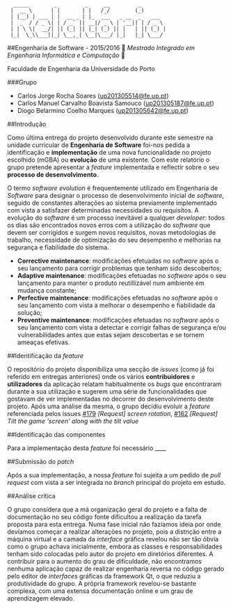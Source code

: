 ```
  _____        _         _     __         _        
 |  __ \      | |       | |   /_/        (_)       
 | |__) | ___ | |  __ _ | |_  ___   _ __  _   ___  
 |  _  / / _ \| | / _` || __|/ _ \ | '__|| | / _ \ 
 | | \ \|  __/| || (_| || |_| (_) || |   | || (_) |
 |_|  \_\\___||_| \__,_| \__|\___/ |_|   |_| \___/ 
 ```
##Engenharia de Software - 2015/2016
:floppy_disk:  *Mestrado Integrado em Engenharia Informática e Computação*   :floppy_disk:

Faculdade de Engenharia da Universidade do Porto

###Grupo
* Carlos Jorge Rocha Soares (up201305514@fe.up.pt)
* Carlos Manuel Carvalho Boavista Samouco (up201305187@fe.up.pt)
* Diogo Belarmino Coelho Marques (up201305642@fe.up.pt)

##Introdução

Como última entrega do projeto desenvolvido durante este semestre na unidade curricular de **Engenharia de Software** foi-nos pedida a identificação e **implementação** de uma nova funcionalidade no projeto escolhido (mGBA) ou **evolução** de uma existente. Com este relatório o grupo pretende apresentar a *feature* implementada e reflectir sobre o seu **processo de desenvolvimento**.

O termo *software evolution* é frequentemente utilizado em Engenharia de *Software* para designar o processo de desenvolvimento inicial de *software*, seguido de constantes alterações ao sistema previamente implementado com vista a satisfazer determinadas necessidades ou requisitos. A evolução do *software* é um processo inevitável a qualquer *developer*: todos os dias são encontrados novos erros com a utilização do *software* que devem ser corrigidos e surgem novos requisitos, novas metodologias de trabalho, necessidade de optimização do seu desempenho e melhorias na segurança e fiabilidade do sistema. 

- **Corrective maintenance**: modificações efetuadas no *software* após o seu lançamento para corrigir problemas que tenham sido descobertos;
- **Adaptive maintenance**: modificações efetuadas no *software* após o seu lançamento para manter o produto reutillizável num ambiente em mudança constante;
- **Perfective maintenance**: modificações efetuadas no *software* após o seu lançamento com vista a melhorar o desempenho e fiabilidade da solução;
- **Preventive maintenance**: modificações efetuadas no *software* após o seu lançamento com vista a detectar e corrigir falhas de segurança e/ou vulnerabilidades antes que estas sejam descobertas e se tornem ameaças efetivas.

##Identificação da *feature*

O repositório do projeto disponibiliza uma secção de *issues* (como já foi referido em entregas anteriores) onde os vários **contribuidores** e **utilizadores** da aplicação relatam habitualmente os *bugs* que encontraram durante a sua utilização e sugerem uma série de funcionalidades que gostavam de ver implementadas no decorrer do desenvolvimento deste projeto. Após uma análise da mesma, o grupo decidiu evoluir a *feature* referenciada pelos issues [#179](https://github.com/mgba-emu/mgba/issues/179) *[Request] screen rotation*, [#162](https://github.com/mgba-emu/mgba/issues/162) *[Request] Tilt the game 'screen' along with the tilt value*

##Identificação das componentes

Para a implementação desta *feature* foi necessário ____

##Submissão do *patch*

Após a sua implementação, a nossa *feature* foi sujeita a um pedido de *pull request* com vista a ser integrada no *branch* principal do projeto em estudo.

##Análise crítica

O grupo considera que a má organização geral do projeto e a falta de documentação no seu código fonte dificultou a realização da tarefa proposta para esta entrega. Numa fase inicial não fazíamos ideia por onde devíamos começar a realizar alterações no projeto, pois a distnção entre a máquina virtual e a camada da *interface* gráfica revelou não ser tão óbvia como o grupo achava inicialmente, embora as classes e responsabilidades tenham sido colocadas pelo autor do projeto em diretórios diferentes. A contribuir para o aumento do grau de dificuldade, não encontramos nenhuma aplicação capaz de realizar engenharia reversa no código gerado pelo editor de *interfaces* gráficas da framework Qt, o que reduziu a produtividade do grupo. A própria framework revelou-se bastante complexa, com uma extensa documentação online e um grau de aprendizagem elevado.
